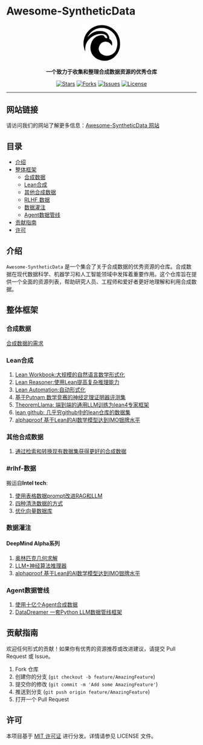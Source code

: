 # Awesome-SyntheticData

<div align="center">
  <img src="./logo.png" alt="Awesome-SyntheticData Logo" width="100">
</div>

<p align="center">
  <strong>一个致力于收集和整理合成数据资源的优秀仓库</strong>
</p>

<p align="center">
  <a href="https://github.com/Joining-AI/Awesome-SyntheticData/stargazers"><img src="https://img.shields.io/github/stars/Joining-AI/Awesome-SyntheticData" alt="Stars"></a>
  <a href="https://github.com/Joining-AI/Awesome-SyntheticData/network/members"><img src="https://img.shields.io/github/forks/Joining-AI/Awesome-SyntheticData" alt="Forks"></a>
  <a href="https://github.com/Joining-AI/Awesome-SyntheticData/issues"><img src="https://img.shields.io/github/issues/Joining-AI/Awesome-SyntheticData" alt="Issues"></a>
  <a href="https://github.com/Joining-AI/Awesome-SyntheticData/blob/main/LICENSE"><img src="https://img.shields.io/github/license/Joining-AI/Awesome-SyntheticData" alt="License"></a>
</p>

---
## 网站链接

请访问我们的网站了解更多信息：[Awesome-SyntheticData 网站](https://joining-ai.github.io/Awesome-SyntheticData/)

## 目录

- [介绍](#介绍)
- [整体框架](#整体框架)
  - [合成数据](#合成数据)
  - [Lean合成](#Lean合成)
  - [其他合成数据](#其他合成数据)
  - [RLHF 数据](#rlhf-数据)
  - [数据灌注](#数据灌注)
  - [Agent数据管线](#Agent数据管线)
- [贡献指南](#贡献指南)
- [许可](#许可)

## 介绍

`Awesome-SyntheticData` 是一个集合了关于合成数据的优秀资源的仓库。合成数据在现代数据科学、机器学习和人工智能领域中发挥着重要作用。这个仓库旨在提供一个全面的资源列表，帮助研究人员、工程师和爱好者更好地理解和利用合成数据。

## 整体框架
### 合成数据
[合成数据的需求](Synthetic_Data_demand_1.html)
### Lean合成
  1. [Lean Workbook:大规模的自然语言数学形式化](Lean01Workbook.html)
  2. [Lean Reasoner:使用Lean提高复杂推理能力](Lean02Reasoner.html)
  3. [Lean Automation:自动形式化](Lean03Automation.html)
  4. [基于Putnam 数学竞赛的神经定理证明器评测集](https://arxiv.org/abs/2407.11214)
  5. [TheoremLlama: 端到端的通用LLM训练为lean4专家框架](https://arxiv.org/abs/2407.03203)
  6. [lean github: 几乎穷github中的lean仓库的数据集](https://arxiv.org/html/2407.17227v1)
  7. [alphaproof 基于Lean的AI数学模型达到IMO银牌水平](https://deepmind.google/discover/blog/ai-solves-imo-problems-at-silver-medal-level/)

     
### 其他合成数据
  1. [通过检索和转换现有数据集获得更好的合成数据](https://arxiv.org/html/2404.14361v3)

### #rlhf-数据
搬运自**Intel tech**:
  1. [使用表格数据prompt改进RAG和LLM](RLHF_Data_intel_01.html)
  2. [四种清洗数据的方式](RLHF_Data_Clean_01.html)
  3. [优化向量数据库](RLHF_Vec_04.html)

### 数据灌注
#### DeepMind Alpha系列
  1. [奥林匹克几何求解](AlphaGeometry.html)
  2. [LLM+神经算法推理器](Transformer-NAR.html)
  3. [alphaproof 基于Lean的AI数学模型达到IMO银牌水平](https://deepmind.google/discover/blog/ai-solves-imo-problems-at-silver-medal-level/)

### Agent数据管线
  1. [使用十亿个Agent合成数据](https://arxiv.org/html/2406.20094v1)
  2. [DataDreamer 一套Python LLM数据管线框架](https://arxiv.org/html/2402.10379v2)
     

## 贡献指南

欢迎任何形式的贡献！如果你有优秀的资源推荐或改进建议，请提交 Pull Request 或 Issue。

1. Fork 仓库
2. 创建你的分支 (`git checkout -b feature/AmazingFeature`)
3. 提交你的修改 (`git commit -m 'Add some AmazingFeature'`)
4. 推送到分支 (`git push origin feature/AmazingFeature`)
5. 打开一个 Pull Request

## 许可

本项目基于 [MIT 许可证](https://github.com/Joining-AI/Awesome-SyntheticData/blob/main/LICENSE) 进行分发。详情请参见 LICENSE 文件。
